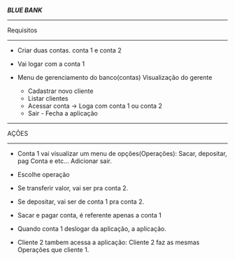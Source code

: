 *********************BLUE BANK*********************

**************************************
Requisitos
**************************************
- Criar duas contas. conta 1 e conta 2

- Vai logar com a conta 1

- Menu de gerenciamento do banco(contas) Visualização do gerente
    * Cadastrar novo cliente
    * Listar clientes
    * Acessar conta -> Loga com conta 1 ou conta 2
    * Sair - Fecha a aplicação

**************************************
AÇÕES
**************************************
- Conta 1 vai visualizar um menu de opções(Operações): Sacar, depositar, pag Conta e etc... Adicionar sair.
- Escolhe operação
- Se transferir valor, vai ser pra conta 2.
- Se depositar, vai ser de conta 1 pra conta 2.
- Sacar e pagar conta, é referente apenas a conta 1

- Quando conta 1 deslogar da aplicação, a aplicação.

- Cliente 2 tambem acessa a aplicação: Cliente 2 faz as mesmas Operações que cliente 1.

